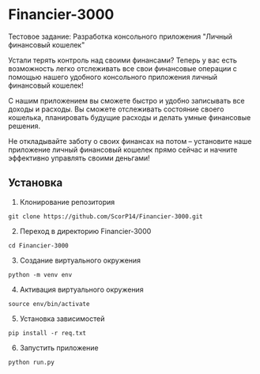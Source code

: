 # Financier-3000
Тестовое задание: Разработка консольного приложения "Личный финансовый кошелек"

Устали терять контроль над своими финансами? 
Теперь у вас есть возможность легко отслеживать все свои финансовые операции с 
помощью нашего удобного консольного приложения личный финансовый кошелек!

С нашим приложением вы сможете быстро и удобно записывать все доходы и расходы. 
Вы сможете отслеживать состояние своего кошелька, 
планировать будущие расходы и делать умные финансовые решения.

Не откладывайте заботу о своих финансах на потом – установите наше приложение личный финансовый кошелек 
прямо сейчас и начните эффективно управлять своими деньгами!
## Установка
1. Клонирование репозитория 

```git clone https://github.com/ScorP14/Financier-3000.git```

2. Переход в директорию Financier-3000

```cd Financier-3000```

3. Создание виртуального окружения

```python -m venv env```

4. Активация виртуального окружения

```source env/bin/activate```


5. Установка зависимостей

```pip install -r req.txt```

6. Запустить приложение

```python run.py```
